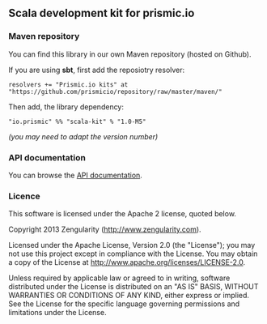 ## Scala development kit for prismic.io

### Maven repository

You can find this library in our own Maven repository (hosted on Github).

If you are using __sbt__, first add the reposiotry resolver:

```
resolvers += "Prismic.io kits" at "https://github.com/prismicio/repository/raw/master/maven/"
```

Then add, the library dependency:

```
"io.prismic" %% "scala-kit" % "1.0-M5"
```

*(you may need to adapt the version number)*

### API documentation

You can browse the [API documentation](http://prismicio.github.io/scala-kit).

### Licence

This software is licensed under the Apache 2 license, quoted below.

Copyright 2013 Zengularity (http://www.zengularity.com).

Licensed under the Apache License, Version 2.0 (the "License"); you may not use this project except in compliance with the License. You may obtain a copy of the License at http://www.apache.org/licenses/LICENSE-2.0.

Unless required by applicable law or agreed to in writing, software distributed under the License is distributed on an "AS IS" BASIS, WITHOUT WARRANTIES OR CONDITIONS OF ANY KIND, either express or implied. See the License for the specific language governing permissions and limitations under the License.
